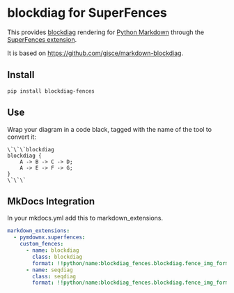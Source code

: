 # blockdiag for SuperFences

This provides [blockdiag](http://blockdiag.com/en/blockdiag/index.html) rendering for [Python Markdown](http://pythonhosted.org/Markdown/) through the [SuperFences extension](https://facelessuser.github.io/pymdown-extensions/extensions/superfences/).

It is based on <https://github.com/gisce/markdown-blockdiag>.

## Install

```shell
pip install blockdiag-fences
```

## Use

Wrap your diagram in a code black, tagged with the name of the tool to convert it:

```
\`\`\`blockdiag
blockdiag {
	A -> B -> C -> D;
	A -> E -> F -> G;
}
\`\`\`
```

## MkDocs Integration

In your mkdocs.yml add this to markdown_extensions.

```yaml
markdown_extensions:
  - pymdownx.superfences:
    custom_fences:
      - name: blockdiag
        class: blockdiag
        format: !!python/name:blockdiag_fences.blockdiag.fence_img_format
      - name: seqdiag
        class: seqdiag
        format: !!python/name:blockdiag_fences.blockdiag.fence_img_format
```
